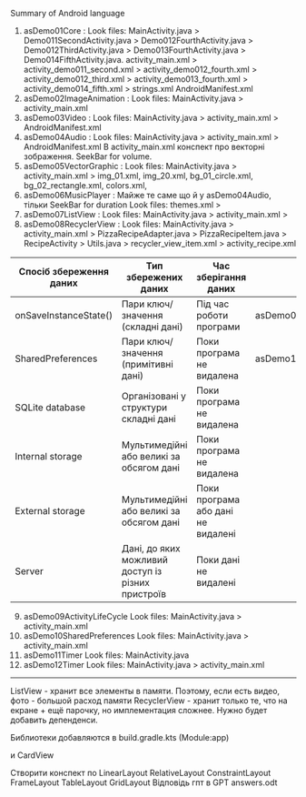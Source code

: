Summary of Android language

1) asDemo01Core :
    Look files: MainActivity.java > Demo011SecondActivity.java > Demo012FourthActivity.java > Demo012ThirdActivity.java > Demo013FourthActivity.java > Demo014FifthActivity.java.
                activity_main.xml > activity_demo011_second.xml > activity_demo012_fourth.xml > activity_demo012_third.xml > activity_demo013_fourth.xml > activity_demo014_fifth.xml > strings.xml
                AndroidManifest.xml
2) asDemo02ImageAnimation : 
     Look files: MainActivity.java > activity_main.xml
3) asDemo03Video :
   Look files: MainActivity.java > activity_main.xml > AndroidManifest.xml
4) asDemo04Audio :
   Look files: MainActivity.java > activity_main.xml > AndroidManifest.xml
   В activity_main.xml конспект про векторні зображення.
   SeekBar for volume.
5) asDemo05VectorGraphic :
   Look files: MainActivity.java > activity_main.xml > img_01.xml, img_20.xml, bg_01_circle.xml, bg_02_rectangle.xml, colors.xml,
6) asDemo06MusicPlayer : Майже те саме що й у asDemo04Audio, тільки SeekBar for duration
   Look files: themes.xml > 
7) asDemo07ListView :
   Look files: MainActivity.java > activity_main.xml > 
8) asDemo08RecyclerView :
   Look files: MainActivity.java > activity_main.xml > PizzaRecipeAdapter.java > PizzaRecipeItem.java
               > RecipeActivity > Utils.java > recycler_view_item.xml > activity_recipe.xml

| Спосіб збереження даних | Тип збережених даних                              | Час зберігання даних               | Проект                       |
|--------------------------|---------------------------------------------------|-------------------------------------|------------------------------|
| onSaveInstanceState()    | Пари ключ/значення (складні дані)                 | Під час роботи програми            | asDemo09ActivityLifeCycle    |
| SharedPreferences        | Пари ключ/значення (примітивні дані)              | Поки програма не видалена          | asDemo10SharedPreferences    |
| SQLite database          | Організовані у структури складні дані             | Поки програма не видалена          |                              |
| Internal storage         | Мультимедійні або великі за обсягом дані          | Поки програма не видалена          |                              |
| External storage         | Мультимедійні або великі за обсягом дані          | Поки програма або дані не видалені |                              |
| Server                   | Дані, до яких можливий доступ із різних пристроїв | Поки дані не видалені              |                              |

9) asDemo09ActivityLifeCycle
   Look files: MainActivity.java > activity_main.xml  
10) asDemo10SharedPreferences
    Look files: MainActivity.java > activity_main.xml
10) asDemo11Timer
    Look files: MainActivity.java
10) asDemo12Timer
    Look files: MainActivity.java > activity_main.xml

******

ListView - хранит все элементы в памяти. Поэтому, если есть видео, фото - большой расход памяти
RecyclerView - хранит только те, что на екране + ещё парочку, но имплементация сложнее. Нужно будет добавить депенденси.

Библиотеки добавляются в build.gradle.kts (Module:app)

и CardView

Створити конспект по 
LinearLayout
RelativeLayout
ConstraintLayout
FrameLayout
TableLayout
GridLayout
Відповідь гпт в GPT answers.odt



    
